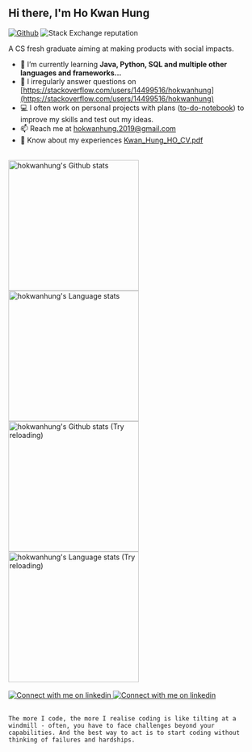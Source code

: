 <h2>Hi there, I'm Ho Kwan Hung</h2>

[![Github](https://img.shields.io/github/followers/hokwanhung?label=Follow&style=social)](https://github.com/hokwanhung)
![Stack Exchange reputation](https://img.shields.io/stackexchange/stackoverflow/r/14499516?style=social&logo=stackoverflow&label=Read)

A CS fresh graduate aiming at making products with social impacts.
- 🌱 I’m currently learning **Java, Python, SQL and multiple other languages and frameworks...**
- 📝 I irregularly answer questions on [https://stackoverflow.com/users/14499516/hokwanhung](https://stackoverflow.com/users/14499516/hokwanhung)
- 💻 I often work on personal projects with plans ([to-do-notebook](https://github.com/travrs629/to-do-notebook)) to improve my skills and test out my ideas.
- 📫 Reach me at hokwanhung.2019@gmail.com
- 📄 Know about my experiences [Kwan_Hung_HO_CV.pdf](https://github.com/travrs629/travrs629/raw/main/Kwan_Hung_HO_CV_202308.pdf)

<br />

<!-- Light Mode -->
<div align="left">
  <a href="https://github.com/hokwanhung/github-readme-stats#gh-light-mode-only">
    <img height=258 src="https://github-readme-stats-git-master-travrs629.vercel.app/api?username=travrs629&show_icons=true&include_all_commits=true&exclude_repo=github-readme-stats&role=owner,collaborator&line_height=25&card_width=347&theme=default&hide_border=true&show=reviews,discussions_started,discussions_answered&rank_icon=percentile#gh-light-mode-only)](https://github.com/travrs629/github-readme-stats" alt="hokwanhung's Github stats"/>
  </a>
  <a href="https://github.com/hokwanhung/github-readme-stats#gh-light-mode-only">
    <img height=258 src="https://github-readme-stats-git-master-travrs629.vercel.app/api/top-langs/?username=travrs629&count_private=true&langs_count=12&role=owner,collaborator&layout=compact&hide_border=true&theme=default#gh-light-mode-only" alt="hokwanhung's Language stats"/>
  </a>
</div>


<!-- Dark Mode -->
<div align="left">
  <a href="https://github.com/hokwanhung/github-readme-stats#gh-dark-mode-only">
    <img height=258 src="https://github-readme-stats-git-master-travrs629.vercel.app/api?username=travrs629&show_icons=true&include_all_commits=true&exclude_repo=github-readme-stats&role=owner,collaborator&line_height=25&card_width=347&theme=tokyonight&hide_border=true&show=reviews,discussions_started,discussions_answered&rank_icon=percentile#gh-dark-mode-only)](https://github.com/travrs629/github-readme-stats" alt="hokwanhung's Github stats (Try reloading)"/>
  </a>
  <a href="https://github.com/hokwanhung/github-readme-stats#gh-dark-mode-only">
    <img height=258 src="https://github-readme-stats-git-master-travrs629.vercel.app/api/top-langs/?username=travrs629&count_private=true&langs_count=12&role=owner,collaborator&layout=compact&hide_border=true&theme=tokyonight#gh-dark-mode-only" alt="hokwanhung's Language stats (Try reloading)"/>
  </a>
</div>

<br />

<!-- Social button -->
<div>
  <!-- Social button 1 -->
  <a href="https://www.linkedin.com/in/hokwanhung#gh-light-mode-only">
    <img src="https://img.shields.io/badge/LinkedIn-3572A5?style=for-the-badge&logo=linkedin&logoColor=white#gh-light-mode-only" alt="Connect with me on linkedin" />
  </a>
  <a href="https://www.linkedin.com/in/hokwanhung#gh-dark-mode-only">
    <img src="https://img.shields.io/badge/LinkedIn-ffffff?style=for-the-badge&logo=linkedin&logoColor=0690FA#gh-dark-mode-only" alt="Connect with me on linkedin" />
  </a>
</div>

<br>

`The more I code, the more I realise coding is like tilting at a windmill - often, you have to face challenges beyond your capabilities. And the best way to act is to start coding without thinking of failures and hardships.`
